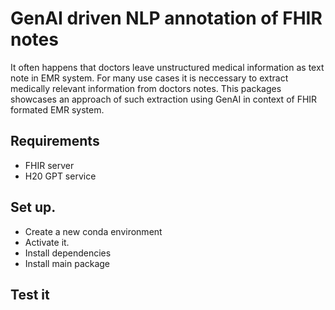 # GenAI driven NLP annotation of FHIR notes
It often happens that doctors leave unstructured medical information as text note in EMR system.
For many use cases it is neccessary to extract medically relevant information from doctors notes. This packages showcases an approach of such extraction using GenAI in context of FHIR formated EMR system.

## Requirements
* FHIR server
* H20 GPT service

## Set up.
* Create a new conda environment
* Activate it.
* Install dependencies
* Install main package

## Test it
